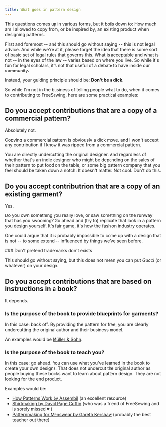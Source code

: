 ```yaml
---
title: What goes in pattern design
---
```


This questions comes up in various forms, but it boils down to: How much am I
allowed to copy from, or be inspired by, an existing product when designing
patterns.

First and foremost -- and this should go without saying -- this is not legal
advice.  And while we're at it, please forget the idea that there is some sort
of basic set of legal rules that governs this.  What is acceptable and what is
not -- in the eyes of the law -- varies based on where you live.  So while it's
fun for legal scholars, it's not that useful of a debate to have inside our
community.

Instead, your guiding principle should be: **Don't be a dick**.

So while I'm not in the business of telling people what to do, when it comes to
contributing to FreeSewing, here are some practical examples:

## Do you accept contributions that are a copy of a commercial pattern?

Absolutely not. 

Copying a commercial pattern is obviously a dick move, and I won't accept any
contribution if I know it was ripped from a commercial pattern.

You are directly undercutting the original designer. And regardless of whether
that's an indie designer who might be depending on the sales of their pattern
to put food on the table, or some big pattern company that you feel should be
taken down a notch: It doesn't matter. Not cool. Don't do this.

## Do you accept contributrion that are a copy of an existing garment?

Yes. 

Do you own something you really love, or saw something on the runway that has
you swooning? Go ahead and (try to) replicate that look in a pattern you design
yourself. It's fair game, it's how the fashion industry operates.

One could argue that it is probably impossible to come up with a design that is
not -- to some extend -- influenced by things we've seen before.

<Note>
### Don't pretend trademarks don't exists

This should go without saying, but this does not mean you can put *Gucci* (or
whatever) on your design.

</Note>

## Do you accept contributions that are based on instructions in a book?

It depends.

### Is the purpose of the book to provide blueprints for garments?

In this case: back off.  By providing the pattern for free, you are clearly
undercutting the original author and their business model.

An examples would be [Müller & Sohn](https://www.muellerundsohn.com/).

### Is the purpose of the book to teach you?

In this case: go ahead.  You can use what you've learned in the book to create
your own designs. That does not undercut the original author as people buying
these books want to learn about pattern design. They are not looking for the
end product.

Examples would be:

 - [How Patterns Work by
   Assembil](https://www.assembil.com/how-patterns-work-book/) (an excellent
   resource)
 - [Shirtmaking by David Page
   Coffin](https://www.amazon.com/Shirtmaking-Developing-Skills-Fine-Sewing-ebook/dp/B00243GMOO)
   (who was a friend of FreeSewing and is sorely missed 💔 )
 - [Patternmaking for Menswear by Gareth
   Kershaw](https://www.instagram.com/pattern_cutting_for_menswear/) (probably
   the best teacher out there)
